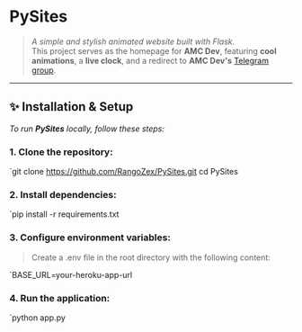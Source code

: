 # **PySites**

> _A simple and stylish animated website built with Flask._  
> This project serves as the homepage for **AMC Dev**, featuring **cool animations**, a **live clock**, and a redirect to **AMC Dev's** [Telegram group](https://t.me/amcdev).

---

## **✨ Installation & Setup**

_To run **PySites** locally, follow these steps:_

### 1. **Clone the repository:**
`git clone https://github.com/RangoZex/PySites.git
cd PySites

### 2. **Install dependencies:**

`pip install -r requirements.txt

### 3. **Configure environment variables:**
> Create a .env file in the root directory with the following content:

`BASE_URL=your-heroku-app-url

### 4. **Run the application:**
`python app.py
